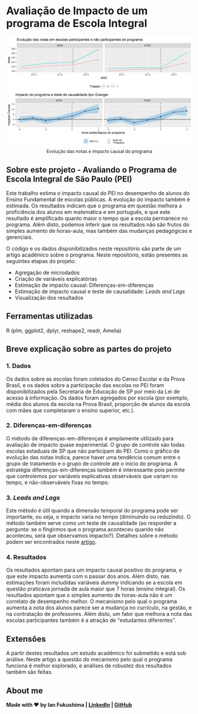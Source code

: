 # Avaliação de Impacto de um programa de Escola Integral
<p align="center" style="margin-bottom: -10px">
    <img src="readmeplots.png" alt="intro_plots"/>
    <p align="center" style="font-size: 12px">Evolução das notas e impacto causal do programa</p>
</p>

## Sobre este projeto - Avaliando o Programa de Escola Integral de São Paulo (PEI)
Este trabalho estima o impacto causal do PEI no desempenho de alunos do Ensino Fundamental de escolas públicas. A evolução do impacto também é estimada. Os resultados indicam que o programa em questão melhora a proficiência dos alunos em matemática e em português, e que este resultado é amplificado quanto maior o tempo que a escola permanece no programa. Além disto, podemos inferir que os resultados não são frutos do simples aumento de horas-aula, mas também das mudanças pedagógicas e gerenciais.

O código e os dados disponibilizados neste repositório são parte de um artigo acadêmico sobre o programa. Neste repositório, estão presentes as seguintes etapas do projeto:

- Agregação de microdados
- Criação de variáveis explicatórias
- Estimação de impacto causal: Diferenças-em-diferenças
- Estimação de impacto causal e teste de causalidade: *Leads and Lags*
- Visualização dos resultados

## Ferramentas utilizadas
R (plm, ggplot2, dplyr, reshape2, readr, Amelia)

## Breve explicação sobre as partes do projeto
### 1. Dados
Os dados sobre as escolas foram coletados do Censo Escolar e da Prova Brasil, e os dados sobre a participação das escolas no PEI foram disponibilizados pela Secretaria de Educação de SP por meio da Lei de acesso à informação. Os dados foram agregados por escola (por exemplo, média dos alunos da escola na Prova Brasil, proporção de alunos da escola com mães que completaram o ensino superior, etc.). 

### 2. Diferenças-em-diferenças
O método de diferenças-em-diferenças é amplamente utilizado para avaliação de impacto quase experimental. O grupo de controle são todas escolas estaduais de SP que não participam do PEI. Como o gráfico de evolução das notas indica, parece haver uma tendência comum entre o grupo de tratamento e o grupo de controle até o início do programa. A estratégia diferenças-em-diferenças também é interessante pois permite que controlemos por variáveis explicativas observáveis que variam no tempo, e não-observáveis fixas no tempo.

### 3. *Leads and Lags*
Este método é útil quando a dimensão temporal do programa pode ser importante, ou seja, o impacto varia no tempo (diminuindo ou reduzindo). O método também serve como um teste de causalidade (ao resporder a pergunta: se o fingirmos que o programa aconteceu quando não aconteceu, será que observamos impacto?). Detalhes sobre o método podem ser encontrados neste [artigo](https://www.journals.uchicago.edu/doi/abs/10.1086/344122).

### 4. Resultados
Os resultados apontam para um impacto causal positivo do programa, e que este impacto aumenta com o passar dos anos. Além disto, nas estimações foram includídas variáveis *dummy* indicando se a escola em questão praticava jornada de aula maior que 7 horas (ensino integral). Os resultados apontam que o simples aumento de horas-aula não é um correlato de desempenho melhor. O mecanismo pelo qual o programa aumenta a nota dos alunos parece ser a mudança no currículo, na gestão, e na contratação de professores. Além disto, um fator que melhora a nota das escolas participantes também é a atração de "estudantes diferentes". 

## Extensões
A partir destes resultados um estudo acadêmico foi submetido e está sob análise. Neste artigo a questão do mecanismo pelo qual o programa funciona é melhor explorado, e análises de robustez dos resultados também são feitas.

## About me
**Made with ❤️ by Ian Fukushima | [LinkedIn](https://linkedin.com/in/ian-fukushima) | [GitHub](https://github.com/is-fuku)**

